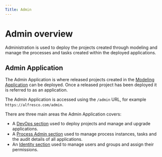 ```yaml
---
Title: Admin
---
```


# Admin overview

Administration is used to deploy the projects created through modeling and manage the processes and tasks created within the deployed applications.

## Admin Application

The Admin Application is where released projects created in the [Modeling Application](../model/README.md) can be deployed. Once a released project has been deployed it is referred to as an application.

The Admin Application is accessed using the `/admin` URL, for example `https://alfresco.com/admin`.

There are three main areas the Admin Application covers:

* A [DevOps section](release.md) used to deploy projects and manage and upgrade applications.
* A  [Process Admin section](monitor.md) used to manage process instances, tasks and the audit details of all applications.
* An [Identity section](users.md) used to manage users and groups and assign their permissions.
